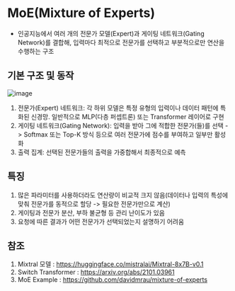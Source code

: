 # MoE(Mixture of Experts)
- 인공지능에서 여러 개의 전문가 모델(Expert)과 게이팅 네트워크(Gating Network)를 결합해, 입력마다 최적으로 전문가를 선택하고 부분적으로만 연산을 수행하는 구조

## 기본 구조 및 동작
![image](https://camo.githubusercontent.com/90f2bcb7e60cf75a974a1c8e5b0e717e28bc2d3b63daebc91f970baefd1cdcee/68747470733a2f2f6d69726f2e6d656469756d2e636f6d2f6d61782f313030302f312a4161427a67704a637953654f315544764f515f436e512e706e67)
1. 전문가(Expert) 네트워크: 각 하위 모델은 특정 유형의 입력이나 데이터 패턴에 특화된 신경망. 일반적으로 MLP(다층 퍼셉트론) 또는 Transformer 레이어로 구현
2. 게이팅 네트워크(Gating Network): 입력을 받아 그에 적합한 전문가(들)를 선택 -> Softmax 또는 Top-K 방식 등으로 여러 전문가에 점수를 부여하고 일부만 활성화
3. 출력 집계: 선택된 전문가들의 출력을 가중합해서 최종적으로 예측

## 특징
1. 많은 파라미터를 사용하더라도 연산량이 비교적 크지 않음(데이터나 입력의 특성에 맞춰 전문가를 동적으로 할당 -> 필요한 전문가만으로 계산)
2. 게이팅과 전문가 분산, 부하 불균형 등 관리 난이도가 있음
3. 요청에 따른 결과가 어떤 전문가가 선택되었는지 설명하기 어려움

## 참조
1. Mixtral 모델 : https://huggingface.co/mistralai/Mixtral-8x7B-v0.1
2. Switch Transformer : https://arxiv.org/abs/2101.03961
3. MoE Example : https://github.com/davidmrau/mixture-of-experts
